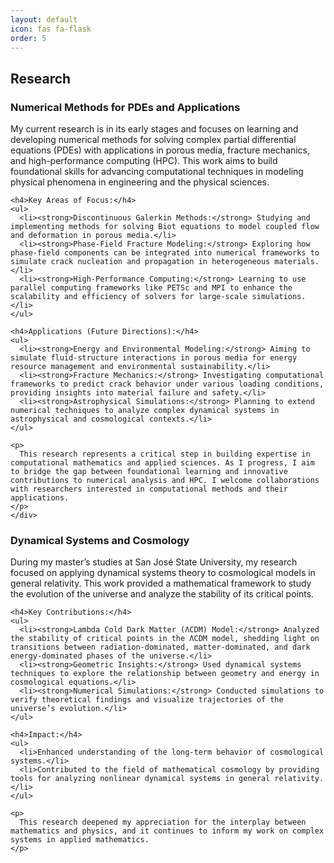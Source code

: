 ```yaml
---
layout: default
icon: fas fa-flask
order: 5
---
```


## Research

<section id="research">
  <!-- Numerical Methods for PDEs and Applications -->
  <div>
    <h3>Numerical Methods for PDEs and Applications</h3>
    <p>
      My current research is in its early stages and focuses on learning and developing numerical methods for solving complex partial differential equations (PDEs) with applications in porous media, fracture mechanics, and high-performance computing (HPC). This work aims to build foundational skills for advancing computational techniques in modeling physical phenomena in engineering and the physical sciences.
    </p>

    <h4>Key Areas of Focus:</h4>
    <ul>
      <li><strong>Discontinuous Galerkin Methods:</strong> Studying and implementing methods for solving Biot equations to model coupled flow and deformation in porous media.</li>
      <li><strong>Phase-Field Fracture Modeling:</strong> Exploring how phase-field components can be integrated into numerical frameworks to simulate crack nucleation and propagation in heterogeneous materials.</li>
      <li><strong>High-Performance Computing:</strong> Learning to use parallel computing frameworks like PETSc and MPI to enhance the scalability and efficiency of solvers for large-scale simulations.</li>
    </ul>

    <h4>Applications (Future Directions):</h4>
    <ul>
      <li><strong>Energy and Environmental Modeling:</strong> Aiming to simulate fluid-structure interactions in porous media for energy resource management and environmental sustainability.</li>
      <li><strong>Fracture Mechanics:</strong> Investigating computational frameworks to predict crack behavior under various loading conditions, providing insights into material failure and safety.</li>
      <li><strong>Astrophysical Simulations:</strong> Planning to extend numerical techniques to analyze complex dynamical systems in astrophysical and cosmological contexts.</li>
    </ul>

    <p>
      This research represents a critical step in building expertise in computational mathematics and applied sciences. As I progress, I aim to bridge the gap between foundational learning and innovative contributions to numerical analysis and HPC. I welcome collaborations with researchers interested in computational methods and their applications.
    </p>
    </div>

  <!-- Dynamical Systems and Cosmology -->
  <div>
    <h3>Dynamical Systems and Cosmology</h3>
    <p>
      During my master’s studies at San José State University, my research focused on applying dynamical systems theory to cosmological models in general relativity. This work provided a mathematical framework to study the evolution of the universe and analyze the stability of its critical points.
    </p>

    <h4>Key Contributions:</h4>
    <ul>
      <li><strong>Lambda Cold Dark Matter (ΛCDM) Model:</strong> Analyzed the stability of critical points in the ΛCDM model, shedding light on transitions between radiation-dominated, matter-dominated, and dark energy-dominated phases of the universe.</li>
      <li><strong>Geometric Insights:</strong> Used dynamical systems techniques to explore the relationship between geometry and energy in cosmological equations.</li>
      <li><strong>Numerical Simulations:</strong> Conducted simulations to verify theoretical findings and visualize trajectories of the universe’s evolution.</li>
    </ul>

    <h4>Impact:</h4>
    <ul>
      <li>Enhanced understanding of the long-term behavior of cosmological systems.</li>
      <li>Contributed to the field of mathematical cosmology by providing tools for analyzing nonlinear dynamical systems in general relativity.</li>
    </ul>

    <p>
      This research deepened my appreciation for the interplay between mathematics and physics, and it continues to inform my work on complex systems in applied mathematics.
    </p>
  </div>
</section>
